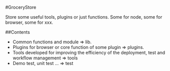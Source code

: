 #GroceryStore

Store some useful tools, plugins or just functions.
Some for node, some for browser, some for xxx.

##Contents

* Common functions and module => lib.
* Plugins for browser or core function of some plugin => plugins.
* Tools developed for improving the efficiency of the 
  deployment, test and workflow management => tools
* Demo test, unit test ... => test